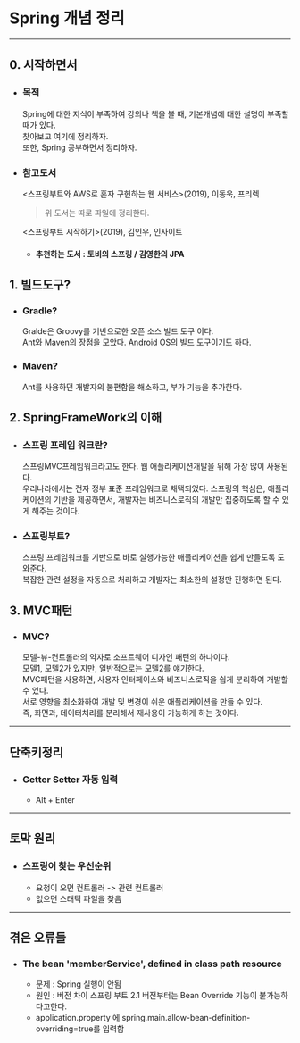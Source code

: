 # Spring 개념 정리
   
* * *
   
## 0. 시작하면서
* ### 목적
  Spring에 대한 지식이 부족하여 강의나 책을 볼 때, 기본개념에 대한 설명이 부족할 때가 있다.   
  찾아보고 여기에 정리하자.   
  또한, Spring 공부하면서 정리하자.
* ### 참고도서
  <스프링부트와 AWS로 혼자 구현하는 웹 서비스>(2019), 이동욱, 프리렉   
   > 위 도서는 따로 파일에 정리한다.  
   
   <스프링부트 시작하기>(2019), 김인우, 인사이트
  
  * #### 추천하는 도서 : 토비의 스프링 / 김영한의 JPA

## 1. 빌드도구?
* ### Gradle?
  Gralde은 Groovy를 기반으로한 오픈 소스 빌드 도구 이다.   
  Ant와 Maven의 장점을 모았다. Android OS의 빌드 도구이기도 하다.
* ### Maven?
  Ant를 사용하던 개발자의 불편함을 해소하고, 부가 기능을 추가한다.
## 2. SpringFrameWork의 이해
* ### 스프링 프레임 워크란?
  스프링MVC프레임워크라고도 한다. 웹 애플리케이션개발을 위해 가장 많이 사용된다.   
  우리나라에서는 전자 정부 표준 프레임워크로 채택되었다.
  스프링의 핵심은, 애플리케이션의 기반을 제공하면서, 개발자는 비즈니스로직의 개발만 집중하도록 할 수 있게 해주는 것이다.
* ### 스프링부트?
  스프링 프레임워크를 기반으로 바로 실행가능한 애플리케이션을 쉽게 만들도록 도와준다.   
  복잡한 관련 설정을 자동으로 처리하고 개발자는 최소한의 설정만 진행하면 된다.   
## 3. MVC패턴
* ### MVC?
  모델-뷰-컨트롤러의 약자로 소프트웨어 디자인 패턴의 하나이다.   
  모델1, 모델2가 있지만, 일반적으로는 모델2를 얘기한다.   
  MVC패턴을 사용하면, 사용자 인터페이스와 비즈니스로직을 쉽게 분리하여 개발할 수 있다.   
  서로 영향을 최소화하여 개발 및 변경이 쉬운 애플리케이션을 만들 수 있다.   
  즉, 화면과, 데이터처리를 분리해서 재사용이 가능하게 하는 것이다.
  
***

## 단축키정리
* ### Getter Setter 자동 입력
  + Alt + Enter
  
***

## 토막 원리
* ### 스프링이 찾는 우선순위
  + 요청이 오면 컨트롤러 -> 관련 컨트롤러
  + 없으면 스태틱 파일을 찾음
  
  
***

## 겪은 오류들 
* ### The bean 'memberService', defined in class path resource
  + 문제 : Spring 실행이 안됨   
  + 원인 : 버전 차이 스프링 부트 2.1 버전부터는 Bean Override 기능이 불가능하다고한다.
  + application.property 에 spring.main.allow-bean-definition-overriding=true를 입력함

